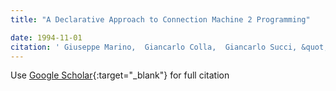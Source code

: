 ```yaml
---
title: "A Declarative Approach to Connection Machine 2 Programming"

date: 1994-11-01
citation: ' Giuseppe Marino,  Giancarlo Colla,  Giancarlo Succi, &quot;A Declarative Approach to Connection Machine 2 Programming.&quot;, 1994.'
---
```

Use [Google Scholar](https://scholar.google.com/scholar?q=A+Declarative+Approach+to+Connection+Machine+2+Programming){:target="_blank"} for full citation